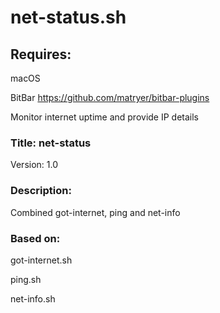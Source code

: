 # net-status.sh

## Requires:
macOS

BitBar https://github.com/matryer/bitbar-plugins

Monitor internet uptime and provide IP details

### Title: net-status

Version: 1.0

### Description: 
Combined got-internet, ping and net-info

### Based on: 
got-internet.sh

ping.sh

net-info.sh

